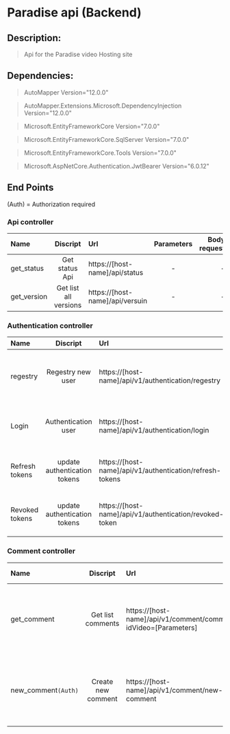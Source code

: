 # Paradise api (Backend)

## Description: 

> Api for the Paradise video Hosting site


## Dependencies:

> AutoMapper Version="12.0.0"


> AutoMapper.Extensions.Microsoft.DependencyInjection Version="12.0.0"


> Microsoft.EntityFrameworkCore Version="7.0.0"


> Microsoft.EntityFrameworkCore.SqlServer Version="7.0.0"


> Microsoft.EntityFrameworkCore.Tools Version="7.0.0"


> Microsoft.AspNetCore.Authentication.JwtBearer Version="6.0.12"



## End Points

(Auth) = Authorization required


### Api controller

| Name | Discript| Url | Parameters | Body request |Responce |
| :---         |     :---:      | :---         |     :---:      |          ---: |          ---: |
| get_status  |  Get status Api   | https://[host-name]/api/status    | -    | - | `string` |
| get_version  |  Get list all versions  | https://[host-name]/api/versuin   | -    | - | `[ string]` |


### Authentication controller

| Name | Discript| Url | Parameters | Body request |Responce|
| :---         |     :---:      | :---         |     :---:      |          ---: |          ---: |
| regestry  |  Regestry new user |https://[host-name]/api/v1/authentication/regestry   | -    | { "name": "string", "login": "string", "password": "string", "confirmPassword": "string"} | `{ "token": "string", "refreshToken": "string", "error": "string" }` |
| Login |  Authentication  user |https://[host-name]/api/v1/authentication/login   | -    | {"name": "string","login": "string", "password": "string"	} | `{ "token": "string", "refreshToken": "string", "error": "string" }` |
| Refresh tokens |update authentication tokens |https://[host-name]/api/v1/authentication/refresh-tokens   | -    | {"token": "string", "refreshToken": "string"	} | `{ "token": "string", "refreshToken": "string", "error": "string" }` |
| Revoked tokens |update authentication tokens |https://[host-name]/api/v1/authentication/revoked-token   | -    | {"token": "string", "refreshToken": "string"	} | `{ "token": "string", "refreshToken": "string", "error": "string" }` |

### Comment controller

| Name | Discript| Url | Parameters | Body request |Responce |
| :---         |     :---:      | :---         |     :---:      |          ---: |          ---: |
| get_comment |  Get list comments   | https://[host-name]/api/v1/comment/comments?idVideo=[Parameters]   | integer - id video  | - | `[{ "id": 0, "videoId": 0, "content": "string", "createdDate": "2023-05-04T17:53:20.793Z","user": {"id": 0,"name": "string",      "profile": { "id": 0, "idUser": 0, "pathFon": "string",      "pathAvatar": "string" }}}]` |
| new_comment`(Auth)` |  Create new comment   | https://[host-name]/api/v1/comment/new-comment   |-| {"videoId": 0, "content": string"} | `{ "id": 0, "videoId": 0, "content": "string", "createdDate": "2023-05-04T17:53:20.793Z","user": {"id": 0,"name": "string",      "profile": { "id": 0, "idUser": 0, "pathFon": "string",      "pathAvatar": "string" }}}` |
